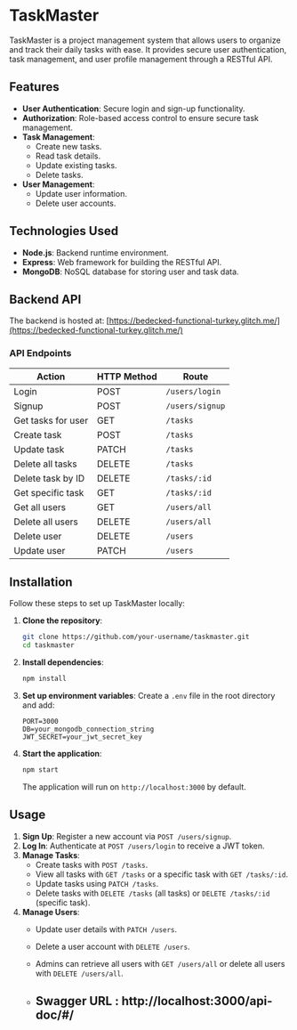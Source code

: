 
# TaskMaster

TaskMaster is a project management system that allows users to organize and track their daily tasks with ease. It provides secure user authentication, task management, and user profile management through a RESTful API.

## Features

- **User Authentication**: Secure login and sign-up functionality.
- **Authorization**: Role-based access control to ensure secure task management.
- **Task Management**:
  - Create new tasks.
  - Read task details.
  - Update existing tasks.
  - Delete tasks.
- **User Management**:
  - Update user information.
  - Delete user accounts.

## Technologies Used

- **Node.js**: Backend runtime environment.
- **Express**: Web framework for building the RESTful API.
- **MongoDB**: NoSQL database for storing user and task data.

## Backend API

The backend is hosted at: [https://bedecked-functional-turkey.glitch.me/](https://bedecked-functional-turkey.glitch.me/)

### API Endpoints

| Action                  | HTTP Method | Route                |
|-------------------------|-------------|----------------------|
| Login                   | POST        | `/users/login`       |
| Signup                  | POST        | `/users/signup`      |
| Get tasks for user      | GET         | `/tasks`             |
| Create task             | POST        | `/tasks`             |
| Update task             | PATCH       | `/tasks`             |
| Delete all tasks        | DELETE      | `/tasks`             |
| Delete task by ID       | DELETE      | `/tasks/:id`         |
| Get specific task       | GET         | `/tasks/:id`         |
| Get all users           | GET         | `/users/all`         |
| Delete all users        | DELETE      | `/users/all`         |
| Delete user             | DELETE      | `/users`             |
| Update user             | PATCH       | `/users`             |

## Installation

Follow these steps to set up TaskMaster locally:

1. **Clone the repository**:
   ```bash
   git clone https://github.com/your-username/taskmaster.git
   cd taskmaster
   ```

2. **Install dependencies**:
   ```bash
   npm install
   ```

3. **Set up environment variables**:
   Create a `.env` file in the root directory and add:
   ```env
   PORT=3000
   DB=your_mongodb_connection_string
   JWT_SECRET=your_jwt_secret_key
   ```

4. **Start the application**:
   ```bash
   npm start
   ```

   The application will run on `http://localhost:3000` by default.

## Usage

1. **Sign Up**: Register a new account via `POST /users/signup`.
2. **Log In**: Authenticate at `POST /users/login` to receive a JWT token.
3. **Manage Tasks**:
   - Create tasks with `POST /tasks`.
   - View all tasks with `GET /tasks` or a specific task with `GET /tasks/:id`.
   - Update tasks using `PATCH /tasks`.
   - Delete tasks with `DELETE /tasks` (all tasks) or `DELETE /tasks/:id` (specific task).
4. **Manage Users**:
   - Update user details with `PATCH /users`.
   - Delete a user account with `DELETE /users`.
   - Admins can retrieve all users with `GET /users/all` or delete all users with `DELETE /users/all`.
  
   - ## Swagger URL : http://localhost:3000/api-doc/#/

